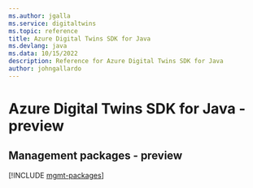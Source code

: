 ```yaml
---
ms.author: jgalla
ms.service: digitaltwins
ms.topic: reference
title: Azure Digital Twins SDK for Java
ms.devlang: java
ms.data: 10/15/2022
description: Reference for Azure Digital Twins SDK for Java
author: johngallardo
---
```

# Azure Digital Twins SDK for Java - preview

## Management packages - preview
[!INCLUDE [mgmt-packages](digital-twins-mgmt-index.md)]